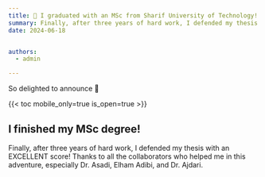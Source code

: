 ```yaml
---
title: 🎉 I graduated with an MSc from Sharif University of Technology!
summary: Finally, after three years of hard work, I defended my thesis with an EXCELLENT score! Thanks to all the collaborators who helped me in this adventure, especially Dr. Asadi, Elham Adibi, and Dr. Ajdari.
date: 2024-06-18


authors:
  - admin

---
```


So delighted to announce 👋

{{< toc mobile_only=true is_open=true >}}

## I finished my MSc degree!

Finally, after three years of hard work, I defended my thesis with an EXCELLENT score! Thanks to all the collaborators who helped me in this adventure, especially Dr. Asadi, Elham Adibi, and Dr. Ajdari.